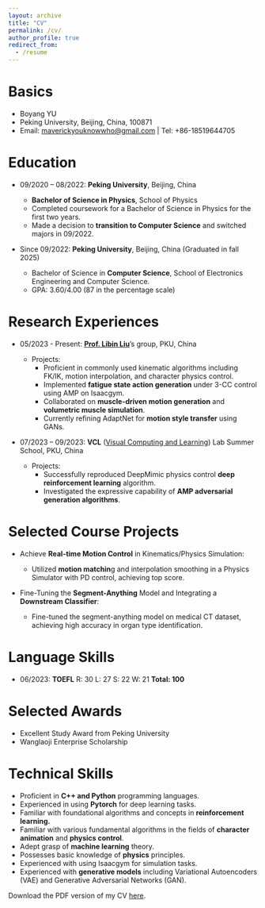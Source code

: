 ```yaml
---
layout: archive
title: "CV"
permalink: /cv/
author_profile: true
redirect_from:
  - /resume
---
```



Basics
======
- Boyang YU
- Peking University, Beijing, China, 100871
- Email: <maverickyouknowwho@gmail.com> | Tel: +86-18519644705

Education
======
* 09/2020 – 08/2022: **Peking University**, Beijing, China
  - **Bachelor of Science in Physics**, School of Physics
  - Completed coursework for a Bachelor of Science in Physics for the first two years.
  - Made a decision to **transition to Computer Science** and switched majors in 09/2022.
  
* Since 09/2022: **Peking University**, Beijing, China (Graduated in fall 2025)
  - Bachelor of Science in **Computer Science**, School of Electronics Engineering and Computer Science.
  - GPA: 3.60/4.00 (87 in the percentage scale)

Research Experiences
======
* 05/2023 - Present: [**Prof. Libin Liu**](https://libliu.info/)’s group, PKU, China
  - Projects: 
    * Proficient in commonly used kinematic algorithms including FK/IK, motion interpolation, and character physics control.
    * Implemented **fatigue state action generation** under 3-CC control using AMP on Isaacgym.
    * Collaborated on **muscle-driven motion generation** and **volumetric muscle simulation**.
    * Currently refining AdaptNet for **motion style transfer** using GANs.

* 07/2023 – 09/2023: **VCL** ([Visual Computing and Learning](https://vcl.pku.edu.cn/)) Lab Summer School, PKU, China
  - Projects: 
    * Successfully reproduced DeepMimic physics control **deep reinforcement learning** algorithm.
    * Investigated the expressive capability of **AMP adversarial generation algorithms**.

Selected Course Projects
======
* Achieve **Real-time Motion Control** in Kinematics/Physics Simulation:
  - Utilized **motion matchin**g and interpolation smoothing in a Physics Simulator with PD control, achieving top score.
  
* Fine-Tuning the **Segment-Anything** Model and Integrating a **Downstream Classifier**:
  - Fine-tuned the segment-anything model on medical CT dataset, achieving high accuracy in organ type identification.

Language Skills
======
* 06/2023: **TOEFL** R: 30 L: 27 S: 22 W: 21 **Total: 100**

Selected Awards
======
* Excellent Study Award from Peking University
* Wanglaoji Enterprise Scholarship

Technical Skills
======
* Proficient in **C++ and Python** programming languages.
* Experienced in using **Pytorch** for deep learning tasks.
* Familiar with foundational algorithms and concepts in **reinforcement learning.**
* Familiar with various fundamental algorithms in the fields of **character animation** and **physics control**.
* Adept grasp of **machine learning** theory.
* Possesses basic knowledge of **physics** principles.
* Experienced with using Isaacgym for simulation tasks.
* Experienced with **generative models** including Variational Autoencoders (VAE) and Generative Adversarial Networks (GAN).

Download the PDF version of my CV [here](..\files\CV.pdf).

